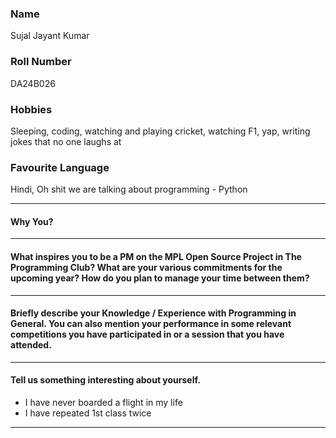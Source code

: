 ### Name
Sujal Jayant Kumar

### Roll Number
DA24B026

### Hobbies
Sleeping, coding, watching and playing cricket, watching F1, yap, writing jokes that no one laughs at

### Favourite Language
Hindi, Oh shit we are talking about programming - Python

---

#### Why You?


---

#### What inspires you to be a PM on the MPL Open Source Project in The Programming Club? What are your various commitments for the upcoming year? How do you plan to manage your time between them?


---

#### Briefly describe your Knowledge / Experience with Programming in General. You can also mention your performance in some relevant competitions you have participated in or a session that you have attended.

---

#### Tell us something interesting about yourself.
- I have never boarded a flight in my life
- I have repeated 1st class twice

---
